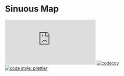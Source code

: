 # Sinuous Map

![Badge size](http://img.badgesize.io/https://unpkg.com/sinuous@latest/map/dist/map.min.js?compression=gzip&label=gzip&style=flat-square)
[![codecov](https://img.shields.io/codecov/c/github/luwes/sinuous/map.svg?style=flat-square)](https://codecov.io/gh/luwes/sinuous)
[![code style: prettier](https://img.shields.io/badge/code_style-prettier-ff69b4.svg?style=flat-square)](https://github.com/prettier/prettier)

